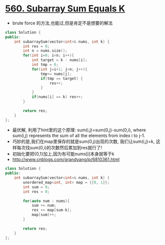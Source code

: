 # [560. Subarray Sum Equals K](https://leetcode.com/problems/subarray-sum-equals-k/)
* brute force 的方法,也能过,但是肯定不是想要的解法

```c++
class Solution {
public:
    int subarraySum(vector<int>& nums, int k) {
        int res = 0;
        int n = nums.size();
        for(int i=0; i<n; i++){
            int target = k - nums[i];
            int tmp = 0;
            for(int j=i+1; j<n; j++){
                tmp+= nums[j];
                if(tmp == target) {
                    res++;
                }
            }
            if(nums[i] == k) res++;
        }
        
        return res;
    }
};
```

* 最优解, 利用了hint里的这个原理: sum(i,j)=sum(0,j)-sum(0,i), where sum(i,j) represents the sum of all the elements from index i to j-1.
* 巧妙的是,我们在map里保存的就是sum(0,j)出现的次数, 我们让sum(i,j)=k, 这样每次找sum(0,i)的次数然后累加到res就行了!
* 初始化要把{0,1}加上,因为有可能nums[i]本身就等于k
* http://www.cnblogs.com/grandyang/p/6810361.html

```c++
class Solution {
public:
    int subarraySum(vector<int>& nums, int k) {
        unordered_map<int, int> map = {{0, 1}};
        int sum = 0;
        int res = 0;
        
        for(auto num : nums){
            sum += num;
            res += map[sum-k];
            map[sum]++;
        }
        
        return res;
    }
};

```
